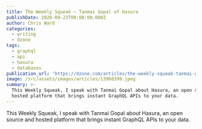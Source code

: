 ```yaml
---
title: The Weekly Squeak — Tanmai Gopal of Hasura
publishDate: 2020-09-23T00:00:00.000Z
author: Chris Ward
categories:
  - writing
  - dzone
tags:
  - graphql
  - api
  - hasura
  - databases
publication_url: 'https://dzone.com/articles/the-weekly-squeak-tanmai-gopal-of-hasura'
image: /src/assets/images/articles/13968399.jpeg
summary: >-
  This Weekly Squeak, I speak with Tanmai Gopal about Hasura, an open source and
  hosted platform that brings instant GraphQL APIs to your data.
---
```

This Weekly Squeak, I speak with Tanmai Gopal about Hasura, an open source and hosted platform that brings instant GraphQL APIs to your data.

